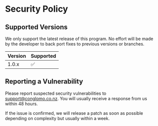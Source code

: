 # Security Policy

## Supported Versions

We only support the latest release of this program. No effort will be made by the developer to back port fixes to previous versions or branches.

| Version | Supported          |
| ------- | ------------------ |
| 1.0.x   | :white_check_mark: |

## Reporting a Vulnerability

Please report suspected security vulnerabilities to support@conglomo.co.nz. You will usually receive a response from us within 48 hours.

If the issue is confirmed, we will release a patch as soon as possible depending on complexity but usually within a week.
